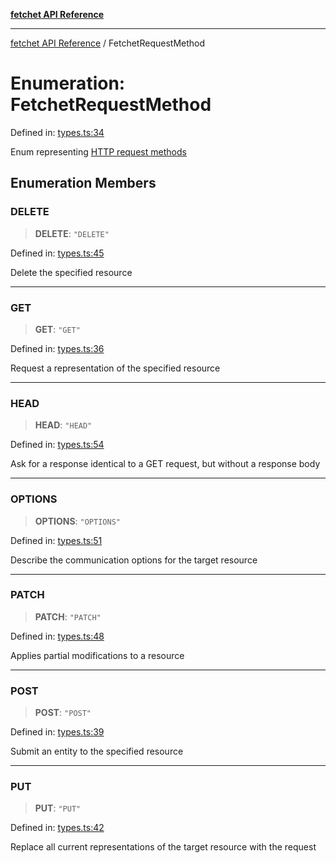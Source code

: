 [**fetchet API Reference**](../README.md)

***

[fetchet API Reference](../README.md) / FetchetRequestMethod

# Enumeration: FetchetRequestMethod

Defined in: [types.ts:34](https://github.com/brysonbw/fetchet/blob/7b4bb591bcda340766d9cc0bbd17667f15536f84/src/types.ts#L34)

Enum representing [HTTP request methods](https://developer.mozilla.org/en-US/docs/Web/HTTP/Reference/Methods)

## Enumeration Members

### DELETE

> **DELETE**: `"DELETE"`

Defined in: [types.ts:45](https://github.com/brysonbw/fetchet/blob/7b4bb591bcda340766d9cc0bbd17667f15536f84/src/types.ts#L45)

Delete the specified resource

***

### GET

> **GET**: `"GET"`

Defined in: [types.ts:36](https://github.com/brysonbw/fetchet/blob/7b4bb591bcda340766d9cc0bbd17667f15536f84/src/types.ts#L36)

Request a representation of the specified resource

***

### HEAD

> **HEAD**: `"HEAD"`

Defined in: [types.ts:54](https://github.com/brysonbw/fetchet/blob/7b4bb591bcda340766d9cc0bbd17667f15536f84/src/types.ts#L54)

Ask for a response identical to a GET request, but without a response body

***

### OPTIONS

> **OPTIONS**: `"OPTIONS"`

Defined in: [types.ts:51](https://github.com/brysonbw/fetchet/blob/7b4bb591bcda340766d9cc0bbd17667f15536f84/src/types.ts#L51)

Describe the communication options for the target resource

***

### PATCH

> **PATCH**: `"PATCH"`

Defined in: [types.ts:48](https://github.com/brysonbw/fetchet/blob/7b4bb591bcda340766d9cc0bbd17667f15536f84/src/types.ts#L48)

Applies partial modifications to a resource

***

### POST

> **POST**: `"POST"`

Defined in: [types.ts:39](https://github.com/brysonbw/fetchet/blob/7b4bb591bcda340766d9cc0bbd17667f15536f84/src/types.ts#L39)

Submit an entity to the specified resource

***

### PUT

> **PUT**: `"PUT"`

Defined in: [types.ts:42](https://github.com/brysonbw/fetchet/blob/7b4bb591bcda340766d9cc0bbd17667f15536f84/src/types.ts#L42)

Replace all current representations of the target resource with the request
